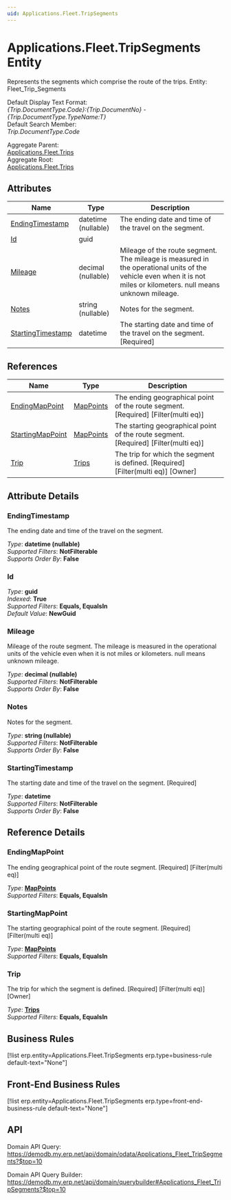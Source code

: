 ```yaml
---
uid: Applications.Fleet.TripSegments
---
```

# Applications.Fleet.TripSegments Entity

Represents the segments which comprise the route of the trips. Entity: Fleet_Trip_Segments

Default Display Text Format:  
_{Trip.DocumentType.Code}:{Trip.DocumentNo} - {Trip.DocumentType.TypeName:T}_  
Default Search Member:  
_Trip.DocumentType.Code_  

Aggregate Parent:  
[Applications.Fleet.Trips](Applications.Fleet.Trips.md)  
Aggregate Root:  
[Applications.Fleet.Trips](Applications.Fleet.Trips.md)  

## Attributes

| Name | Type | Description |
| ---- | ---- | --- |
| [EndingTimestamp](Applications.Fleet.TripSegments.md#endingtimestamp) | datetime (nullable) | The ending date and time of the travel on the segment. 
| [Id](Applications.Fleet.TripSegments.md#id) | guid |  
| [Mileage](Applications.Fleet.TripSegments.md#mileage) | decimal (nullable) | Mileage of the route segment. The mileage is measured in the operational units of the vehicle even when it is not miles or kilometers. null means unknown mileage. 
| [Notes](Applications.Fleet.TripSegments.md#notes) | string (nullable) | Notes for the segment. 
| [StartingTimestamp](Applications.Fleet.TripSegments.md#startingtimestamp) | datetime | The starting date and time of the travel on the segment. [Required] 

## References

| Name | Type | Description |
| ---- | ---- | --- |
| [EndingMapPoint](Applications.Fleet.TripSegments.md#endingmappoint) | [MapPoints](General.Geography.MapPoints.md) | The ending geographical point of the route segment. [Required] [Filter(multi eq)] |
| [StartingMapPoint](Applications.Fleet.TripSegments.md#startingmappoint) | [MapPoints](General.Geography.MapPoints.md) | The starting geographical point of the route segment. [Required] [Filter(multi eq)] |
| [Trip](Applications.Fleet.TripSegments.md#trip) | [Trips](Applications.Fleet.Trips.md) | The trip for which the segment is defined. [Required] [Filter(multi eq)] [Owner] |


## Attribute Details

### EndingTimestamp

The ending date and time of the travel on the segment.

_Type_: **datetime (nullable)**  
_Supported Filters_: **NotFilterable**  
_Supports Order By_: **False**  

### Id

_Type_: **guid**  
_Indexed_: **True**  
_Supported Filters_: **Equals, EqualsIn**  
_Default Value_: **NewGuid**  

### Mileage

Mileage of the route segment. The mileage is measured in the operational units of the vehicle even when it is not miles or kilometers. null means unknown mileage.

_Type_: **decimal (nullable)**  
_Supported Filters_: **NotFilterable**  
_Supports Order By_: **False**  

### Notes

Notes for the segment.

_Type_: **string (nullable)**  
_Supported Filters_: **NotFilterable**  
_Supports Order By_: **False**  

### StartingTimestamp

The starting date and time of the travel on the segment. [Required]

_Type_: **datetime**  
_Supported Filters_: **NotFilterable**  
_Supports Order By_: **False**  


## Reference Details

### EndingMapPoint

The ending geographical point of the route segment. [Required] [Filter(multi eq)]

_Type_: **[MapPoints](General.Geography.MapPoints.md)**  
_Supported Filters_: **Equals, EqualsIn**  

### StartingMapPoint

The starting geographical point of the route segment. [Required] [Filter(multi eq)]

_Type_: **[MapPoints](General.Geography.MapPoints.md)**  
_Supported Filters_: **Equals, EqualsIn**  

### Trip

The trip for which the segment is defined. [Required] [Filter(multi eq)] [Owner]

_Type_: **[Trips](Applications.Fleet.Trips.md)**  
_Supported Filters_: **Equals, EqualsIn**  



## Business Rules

[!list erp.entity=Applications.Fleet.TripSegments erp.type=business-rule default-text="None"]

## Front-End Business Rules

[!list erp.entity=Applications.Fleet.TripSegments erp.type=front-end-business-rule default-text="None"]

## API

Domain API Query:
<https://demodb.my.erp.net/api/domain/odata/Applications_Fleet_TripSegments?$top=10>

Domain API Query Builder:
<https://demodb.my.erp.net/api/domain/querybuilder#Applications_Fleet_TripSegments?$top=10>

